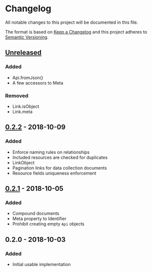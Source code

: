 # Changelog
All notable changes to this project will be documented in this file.

The format is based on [Keep a Changelog](http://keepachangelog.com/en/1.0.0/)
and this project adheres to [Semantic Versioning](http://semver.org/spec/v2.0.0.html).

## [Unreleased]
### Added
- Api.fromJson()
- A few accessors to Meta

### Removed
- Link.isObject
- Link.meta

## [0.2.2] - 2018-10-09
### Added
- Enforce naming rules on relationships
- Included resources are checked for duplicates
- LinkObject
- Pagination links for data collection documents
- Resource fields uniqueness enforcement

##  [0.2.1] - 2018-10-05
### Added
- Compound documents
- Meta property to Identifier
- Prohibit creating empty `Api` objects

## 0.2.0 - 2018-10-03
### Added
- Initial usable implementation

[Unreleased]: https://github.com/f3ath/json-api-dart/compare/0.2.2...HEAD
[0.2.2]: https://github.com/f3ath/json-api-dart/compare/0.2.1...0.2.2
[0.2.1]: https://github.com/f3ath/json-api-dart/compare/0.2.0...0.2.1
